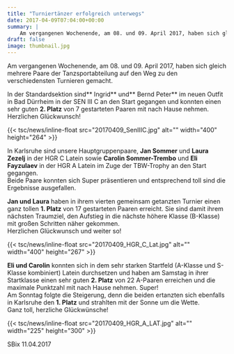 ```yaml
---
title: "Turniertänzer erfolgreich unterwegs"
date: 2017-04-09T07:04:00+00:00
summary: |
    Am vergangenen Wochenende, am 08. und 09. April 2017, haben sich gleich mehrere Paare der Tanzsportabteilung auf den Weg zu den verschiedensten Turnieren gemacht.
draft: false
image: thumbnail.jpg
---
```


Am vergangenen Wochenende, am 08. und 09. April 2017, haben sich gleich mehrere Paare der Tanzsportabteilung auf den Weg zu den verschiedensten Turnieren gemacht.

In der Standardsektion sind** Ingrid** und** Bernd Peter** im neuen Outfit in Bad Dürrheim in der SEN III C an den Start gegangen und konnten einen sehr guten **2. Platz** von 7 gestarteten Paaren mit nach Hause nehmen.   
Herzlichen Glückwunsch!

{{< tsc/news/inline-float src="20170409_SenIIIC.jpg" alt="" width="400" height="264" >}}

In Karlsruhe sind unsere Hauptgruppenpaare, **Jan Sommer** und **Laura Zezelj** in der HGR C Latein sowie **Carolin Sommer-Trembo** und **Eli Fayzulaev** in der HGR A Latein im Zuge der TBW-Trophy an den Start gegangen.  
Beide Paare konnten sich Super präsentieren und entsprechend toll sind die Ergebnisse ausgefallen.

**Jan und Laura** haben in ihrem vierten gemeinsam getanzten Turnier einen ganz tollen **1. Platz** von 17 gestarteten Paaren erreicht. Sie sind damit ihrem nächsten Traumziel, den Aufstieg in die nächste höhere Klasse (B-Klasse) mit großen Schritten näher gekommen.   
Herzlichen Glückwunsch und weiter so!

{{< tsc/news/inline-float src="20170409_HGR_C_Lat.jpg" alt="" width="400" height="267" >}}

**Eli und Carolin** konnten sich in dem sehr starken Startfeld (A-Klasse und S-Klasse kombiniert) Latein durchsetzen und haben am Samstag in ihrer Startklasse einen sehr guten **2. Platz** von 22 A-Paaren erreichen und die maximale Punktzahl mit nach Hause nehmen. Super!  
Am Sonntag folgte die Steigerung, denn die beiden ertanzten sich ebenfalls in Karlsruhe den **1. Platz** und strahlten mit der Sonne um die Wette.   
Ganz toll, herzliche Glückwünsche!

{{< tsc/news/inline-float src="20170409_HGR_A_LAT.jpg" alt="" width="225" height="300" >}}

SBix 11.04.2017


